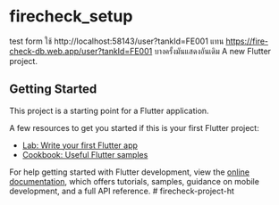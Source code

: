 # firecheck_setup
test form ใช้ http://localhost:58143/user?tankId=FE001  แทน https://fire-check-db.web.app/user?tankId=FE001 บางครั้งมันแสดงอันเดิม
A new Flutter project.

## Getting Started

This project is a starting point for a Flutter application.

A few resources to get you started if this is your first Flutter project:

- [Lab: Write your first Flutter app](https://docs.flutter.dev/get-started/codelab)
- [Cookbook: Useful Flutter samples](https://docs.flutter.dev/cookbook)

For help getting started with Flutter development, view the
[online documentation](https://docs.flutter.dev/), which offers tutorials,
samples, guidance on mobile development, and a full API reference.
#   f i r e c h e c k - p r o j e c t - h t 
 
 
